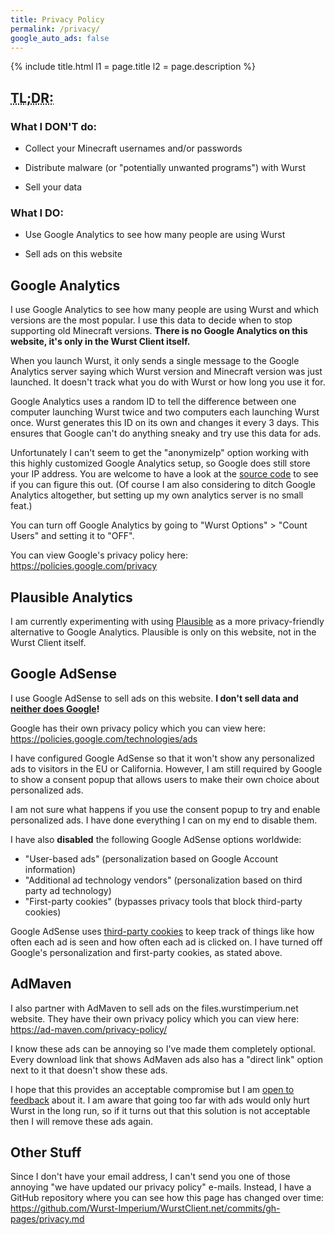 ```yaml
---
title: Privacy Policy
permalink: /privacy/
google_auto_ads: false
---
```

{% include title.html l1 = page.title l2 = page.description %}

<div class="padding20 no-padding-left no-padding-right bg-grayLighter">
	<div class="container">
		<h2><abbr title="Too long; Didn't read. (basically a short summary of this page)">TL;DR:</abbr></h2>
		<h3 class="text-normal">What I DON'T do:</h3>
		<ul>
      <li><p>Collect your Minecraft usernames and/or passwords</p></li>
      <li><p>Distribute malware (or "potentially unwanted programs") with Wurst</p></li>
      <li><p>Sell your data</p></li>
		</ul>
		<h3 class="text-normal">What I DO:</h3>
		<ul>
      <li><p>Use Google Analytics to see how many people are using Wurst</p></li>
      <li><p>Sell ads on this website</p></li>
		</ul>
	</div>
</div>

<div class="padding20 no-padding-left no-padding-right">
  <div class="container">
		<h2 class="text-normal">Google Analytics</h2>
    <p>I use Google Analytics to see how many people are using Wurst and which versions are the most popular. I use this data to decide when to stop supporting old Minecraft versions. <b>There is no Google Analytics on this website, it's only in the Wurst Client itself.</b></p>
    <p>When you launch Wurst, it only sends a single message to the Google Analytics server saying which Wurst version and Minecraft version was just launched. It doesn't track what you do with Wurst or how long you use it for.</p>
    <p>Google Analytics uses a random ID to tell the difference between one computer launching Wurst twice and two computers each launching Wurst once. Wurst generates this ID on its own and changes it every 3 days. This ensures that Google can't do anything sneaky and try use this data for ads.</p>
    <p>Unfortunately I can't seem to get the "anonymizeIp" option working with this highly customized Google Analytics setup, so Google does still store your IP address. You are welcome to have a look at the <a href="https://github.com/Wurst-Imperium/Wurst7/tree/master/src/main/java/net/wurstclient/analytics">source code</a> to see if you can figure this out. (Of course I am also considering to ditch Google Analytics altogether, but setting up my own analytics server is no small feat.)</p>
    <p>You can turn off Google Analytics by going to "Wurst Options" > "Count Users" and setting it to "OFF".</p>
    <p>You can view Google's privacy policy here: <a href="https://policies.google.com/privacy" target="_blank">https://policies.google.com/privacy</a></p>
	</div>
</div>

<div class="padding20 no-padding-left no-padding-right bg-grayLighter">
  <div class="container">
		<h2 class="text-normal">Plausible Analytics</h2>
    <p>I am currently experimenting with using <a href="https://plausible.io/" target="_blank">Plausible</a> as a more privacy-friendly alternative to Google Analytics. Plausible is only on this website, not in the Wurst Client itself.</p>
	</div>
</div>

<div class="padding20 no-padding-left no-padding-right">
  <div class="container">
		<h2 class="text-normal">Google AdSense</h2>
    <p>I use Google AdSense to sell ads on this website. <strong>I don't sell data and <a href="https://safety.google/privacy/ads-and-data/" target="_blank">neither does Google</a>!</strong></p>
    <p>Google has their own privacy policy which you can view here: <a href="https://policies.google.com/technologies/ads" target="_blank">https://policies.google.com/technologies/ads</a></p>
    <p>I have configured Google AdSense so that it won't show any personalized ads to visitors in the EU or California. However, I am still required by Google to show a consent popup that allows users to make their own choice about personalized ads.</p>
    <p>I am not sure what happens if you use the consent popup to try and enable personalized ads. I have done everything I can on my end to disable them.</p>
    <p>I have also <b>disabled</b> the following Google AdSense options worldwide:</p>
    <ul>
      <li>"User-based ads" (personalization based on Google Account information)</li>
      <li>"Additional ad technology vendors" (personalization based on third party ad technology)</li>
      <li>"First-party cookies" (bypasses privacy tools that block third-party cookies)</li>
    </ul>
    <p>Google AdSense uses <a href="https://support.google.com/adsense/answer/7549925?hl=en" target="_blank">third-party cookies</a> to keep track of things like how often each ad is seen and how often each ad is clicked on. I have turned off Google's personalization and first-party cookies, as stated above.</p>
	</div>
</div>

<div class="padding20 no-padding-left no-padding-right bg-grayLighter">
  <div class="container">
		<h2 class="text-normal">AdMaven</h2>
    <p>I also partner with AdMaven to sell ads on the files.wurstimperium.net website. They have their own privacy policy which you can view here: <a href="https://ad-maven.com/privacy-policy/" target="_blank" rel="nofollow">https://ad-maven.com/privacy-policy/</a></p>
    <p>I know these ads can be annoying so I've made them completely optional. Every download link that shows AdMaven ads also has a "direct link" option next to it that doesn't show these ads.</p>
    <p>I hope that this provides an acceptable compromise but I am <a href="/contact/">open to feedback</a> about it. I am aware that going too far with ads would only hurt Wurst in the long run, so if it turns out that this solution is not acceptable then I will remove these ads again.</p>
	</div>
</div>

<div class="padding20 no-padding-left no-padding-right">
  <div class="container">
		<h2 class="text-normal">Other Stuff</h2>
    <p>Since I don't have your email address, I can't send you one of those annoying "we have updated our privacy policy" e-mails. Instead, I have a GitHub repository where you can see how this page has changed over time: <a href="https://github.com/Wurst-Imperium/WurstClient.net/commits/gh-pages/privacy.md" target="_blank">https://github.com/Wurst-Imperium/WurstClient.net/commits/gh-pages/privacy.md</a></p>
	</div>
</div>
